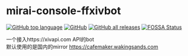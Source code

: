 # mirai-console-ffxivbot
[![GitHub top language](https://img.shields.io/github/languages/top/incubator4/mirai-console-ffxivbot?style=flat)](https://kotlinlang.org/)
[![GitHub](https://img.shields.io/github/license/incubator4/mirai-console-ffxivbot?style=flat)](https://github.com/Samarium150/mirai-console-lolicon/blob/master/LICENSE)
[![GitHub all releases](https://img.shields.io/github/downloads/incubator4/mirai-console-ffxivbot/total)](https://github.com/Samarium150/mirai-console-lolicon/releases/latest)
[![FOSSA Status](https://app.fossa.com/api/projects/git%2Bgithub.com%2FSamarium150%2Fmirai-console-lolicon.svg?type=shield)](https://app.fossa.com/projects/git%2Bgithub.com%2FSamarium150%2Fmirai-console-lolicon?ref=badge_shield)

一个接入https://xivapi.com API的bot  
默认使用的是国内的mirror https://cafemaker.wakingsands.com